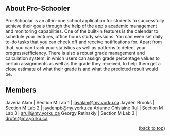 ## About Pro-Schooler

Pro-Schoolar is an all-in-one school application for students to successfully achieve their goals through the help of the app's academic management and monitoring capabilities. One of the built-in features is the calendar to schedule your lectures, office hours study sessions. You can even set daily to-do tasks that you can check off and receive notifications for. Apart from that, you can track your statistics as well as patterns to detect your progress/efficiency. There is also a robust grade management and calculation system, in which users can assign grade percentage values to certain assignments as well as the grade they received, to help them get a close estimate of what their grade is and what the predicted result would be.

## Members

Javeria Alam          | Section M Lab 1 | javalam@my.yorku.ca
Jayden Brooks         | Section M Lab 2 | jaydenpb@my.yorku.ca
Arianne Ghislaine Rull| Section M Lab 3 | arull@my.yorku.ca
Georgy Retinskiy      | Section M Lab 3 | drofel@my.yorku.ca


<p align="right">(<a href="#top">back to top</a>)</p>
